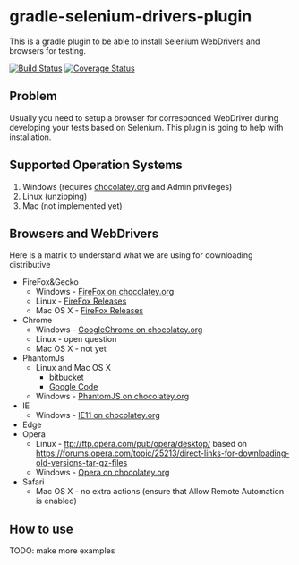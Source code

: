 # gradle-selenium-drivers-plugin
This is a gradle plugin to be able to install Selenium WebDrivers and browsers for testing.    
     
[![Build Status](https://travis-ci.org/zhurlik/gradle-selenium-drivers-plugin.svg?branch=master)](https://travis-ci.org/zhurlik/gradle-selenium-drivers-plugin)
[![Coverage Status](https://coveralls.io/repos/github/zhurlik/gradle-selenium-drivers-plugin/badge.svg?branch=master)](https://coveralls.io/repos/github/zhurlik/gradle-selenium-drivers-plugin)    

## Problem
Usually you need to setup a browser for corresponded WebDriver during developing your tests based on Selenium.
This plugin is going to help with installation. 

## Supported Operation Systems
1. Windows (requires [chocolatey.org](https://chocolatey.org/docs/installation) and Admin privileges)
2. Linux (unzipping)
3. Mac (not implemented yet)

## Browsers and WebDrivers
Here is a matrix to understand what we are using for downloading distributive    
* FireFox&Gecko    
  - Windows - [FireFox on chocolatey.org](https://chocolatey.org/packages/Firefox)
  - Linux - [FireFox Releases](https://ftp.mozilla.org/pub/firefox/releases/)
  - Mac OS X - [FireFox Releases](https://ftp.mozilla.org/pub/firefox/releases/)
* Chrome
  - Windows - [GoogleChrome on chocolatey.org](https://chocolatey.org/packages/GoogleChrome)
  - Linux - open question
  - Mac OS X - not yet
* PhantomJs
  - Linux and Mac OS X
    - [bitbucket](https://bitbucket.org/ariya/phantomjs/downloads/)
    - [Google Code](https://code.google.com/archive/p/phantomjs/downloads)
  - Windows - [PhantomJS on chocolatey.org](https://chocolatey.org/packages/PhantomJS)
* IE
  - Windows - [IE11 on chocolatey.org](https://chocolatey.org/packages/ie11)
* Edge
* Opera
  - Linux - ftp://ftp.opera.com/pub/opera/desktop/ based on https://forums.opera.com/topic/25213/direct-links-for-downloading-old-versions-tar-gz-files
  - Windows - [Opera on chocolatey.org](https://chocolatey.org/packages/opera)
* Safari
  - Mac OS X - no extra actions (ensure that Allow Remote Automation is enabled)    

## How to use
TODO: make more examples

